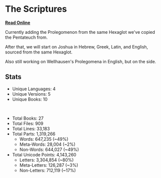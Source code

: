 # The Scriptures

**[Read Online](https://r-neal-kelly.github.io/the_scriptures/)**

Currently adding the Prolegomenon from the same Hexaglot we've copied the Pentateuch from.

After that, we will start on Joshua in Hebrew, Greek, Latin, and English, sourced from the same Hexaglot.

Also still working on Wellhausen's Prolegomena in English, but on the side.

## Stats

- Unique Languages: 4
- Unique Versions: 5
- Unique Books: 10

<br>

- Total Books: 27
- Total Files: 909
- Total Lines: 33,183
- Total Parts: 1,319,266
    - Words: 647,235 (~49%)
    - Meta-Words: 28,004 (~2%)
    - Non-Words: 644,027 (~49%)
- Total Unicode Points: 4,143,260
    - Letters: 3,304,854 (~80%)
    - Meta-Letters: 126,287 (~3%)
    - Non-Letters: 712,119 (~17%)
